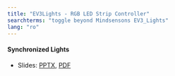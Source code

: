 ```yaml
---
title: "EV3Lights - RGB LED Strip Controller"
searchterms: "toggle beyond Mindsensons EV3_Lights"
lang: "ro"
---
```

 <h4>Synchronized Lights</h4>
 <ul>
 <li class="ng-binding">Slides:
 <a href="ProgrammingLessons/beyond/SynchronizedLights (rom).pptx">PPTX</a>,
 <a href="ProgrammingLessons/beyond/SynchronizedLights (rom).pdf">PDF</a>
 </li>
 </ul>
